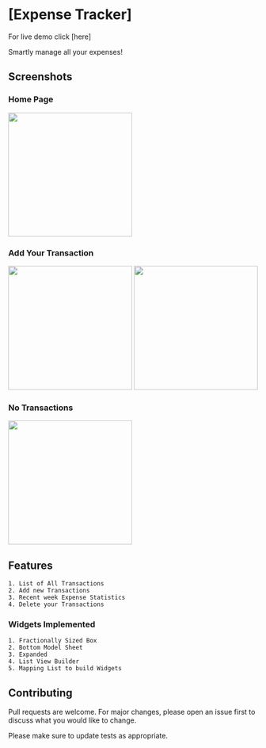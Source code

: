 # [Expense Tracker]
For live demo click [here]

Smartly manage all your expenses!

## Screenshots
### Home Page
<img src="https://user-images.githubusercontent.com/71957235/120063725-327aee80-c086-11eb-8ffd-d40a69ae646b.png" width=250>

### Add Your Transaction
<img src="https://user-images.githubusercontent.com/71957235/120063813-b3d28100-c086-11eb-97de-81c85b460017.png" width=250>   <img src="https://user-images.githubusercontent.com/71957235/120063815-b59c4480-c086-11eb-8427-c9fa6c12dc2f.png" width=250>

### No Transactions
<img src="https://user-images.githubusercontent.com/71957235/120063861-eed4b480-c086-11eb-9145-89da7d16f46e.png" width=250>

## Features
```
1. List of All Transactions
2. Add new Transactions
3. Recent week Expense Statistics
4. Delete your Transactions
```
### Widgets Implemented
```
1. Fractionally Sized Box
2. Bottom Model Sheet
3. Expanded
4. List View Builder
5. Mapping List to build Widgets
```

## Contributing
Pull requests are welcome. For major changes, please open an issue first to discuss what you would like to change.

Please make sure to update tests as appropriate.
